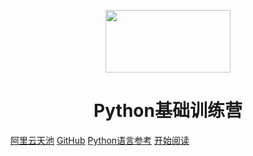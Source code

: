 <p align="center">
<!--
<img src="https://img.sj33.cn/uploads/202005/7-200525101140K8.png" width="200" height="200" />
-->
<img src="https://www.python.org/static/community_logos/python-logo.png" width="200" height="100"/>
</p>
<h1 align="center">Python基础训练营</h1>

[阿里云天池](https://tianchi.aliyun.com/specials/promotion/aicamppython)
[GitHub](https://github.com/niudeahua/learn_python)
[Python语言参考](https://docs.python.org/zh-cn/3.7/reference/index.html)
[开始阅读](#Python训练营)




